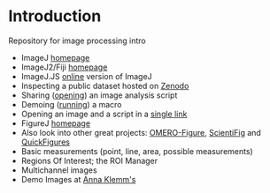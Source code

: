 # Introduction
Repository for image processing intro

 * ImageJ [homepage](https://imagej.nih.gov/ij/)
 * ImageJ2/Fiji [homepage](https://imagej.net/Welcome)
 * ImageJ.JS [online](https://ij.imjoy.io) version of ImageJ
 * Inspecting a public dataset hosted on [Zenodo](https://zenodo.org/record/3702131#.X4RFFnj7RE4)
 * Sharing ([opening](https://ij.imjoy.io/?open=https://gist.githubusercontent.com/mutterer/d64e4be80cadd25b409b05d8bf9bef15/raw/9b5f73c19ae9de1deca2efdd5a8f8cf01afd735d/make_colorblind_friendly.ijm)) an image analysis script
 * Demoing ([running](https://ij.imjoy.io/?run=https://gist.githubusercontent.com/mutterer/2a63916ca99dba6b3b850a090aeb1bb3/raw/e8bd61a07c3b8a6879b8302acc5a808c37edddc6/hello_world.ijm)) a macro
 * Opening an image and a script in a [single link](https://ij.imjoy.io/?open=https://github.com/mutterer/TD00/blob/main/test-red-green-image.png&open=https://github.com/mutterer/TD00/blob/main/make_colorblind_friendly.ijm)
 * FigureJ [homepage](https://imagejdocu.tudor.lu/plugin/utilities/figurej/start)
 * Also look into other great projects: [OMERO-Figure](https://omero-guides.readthedocs.io/en/latest/figure/docs/omero_figure.html), [ScientiFig](https://grr.gred-clermont.fr/labmirouse/software/) and [QuickFigures](https://www.biorxiv.org/content/10.1101/2020.09.24.311282v1)
 * Basic measurements (point, line, area, possible measurements)
 * Regions Of Interest; the ROI Manager
 * Multichannel images
 * Demo Images at [Anna Klemm's](https://github.com/mutterer/ImageJMacro_Introduction/tree/master/CellAtlas_Subset) 
 
 
 
